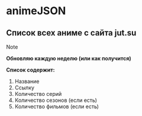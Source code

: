 # animeJSON
## Список всех аниме с сайта jut.su

> [!NOTE]
> **Обновляю каждую неделю (или как получится)**

**Список содержит:**
1. Название
2. Ссылку
3. Количество серий
4. Количество сезонов (если есть)
5. Количество фильмов (если есть)
